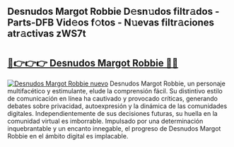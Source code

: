 ## Desnudos Margot Robbie D𝚎sn𝚞dos filtr𝚊dos - Parts-DFB Vid𝚎os f𝚘tos - N𝚞evas filtr𝚊ciones atr𝚊ctivas zWS7t

# <h2><a href="http://mb0wb9.tromn.icu/?c=Desnudos+Margot+Robbie">🔗👉👉👉 Desnudos Margot Robbie 🔗🔗</a></h2>

[![Desnudos Margot Robbie nuevo](https://i.imgur.com/pEAQMta.gif)](http://mb0wb9.tromn.icu/?c=Desnudos+Margot+Robbie)
Desnudos Margot Robbie, un personaje multifacético y estimulante, elude la comprensión fácil. Su distintivo estilo de comunicación en línea ha cautivado y provocado críticas, generando debates sobre privacidad, autoexpresión y la dinámica de las comunidades digitales. Independientemente de sus decisiones futuras, su huella en la comunidad virtual es imborrable. Impulsado por una determinación inquebrantable y un encanto innegable, el progreso de Desnudos Margot Robbie en el ámbito digital es implacable.
